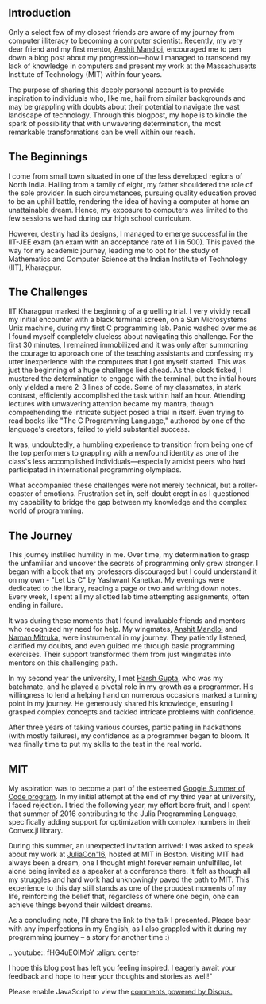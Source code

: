 <!-- 
.. title: The Unlikely Programmer: My Journey from Computer Illiteracy to Presenting at Massachusetts Institute of Technology (MIT)
.. slug: the-unlikely-programmer-my-journey-from-computer-illiteracy-to-presenting-at-mit
.. date: 2023-09-01 10:38:08 UTC+05:30
.. tags:
.. category: 
.. link: 
.. description: 
.. type: text
-->


## Introduction

Only a select few of my closest friends are aware of my journey from computer illiteracy to becoming a computer scientist. Recently, my very dear friend and my first mentor, [Anshit Mandloi](), encouraged me to pen down a blog post about my progression—how I managed to transcend my lack of knowledge in computers and present my work at the Massachusetts Institute of Technology (MIT) within four years. 

The purpose of sharing this deeply personal account is to provide inspiration to individuals who, like me, hail from similar backgrounds and may be grappling with doubts about their potential to navigate the vast landscape of technology. Through this blogpost, my hope is to kindle the spark of possibility that with unwavering determination, the most remarkable transformations can be well within our reach.

## The Beginnings

I come from small town situated in one of the less developed regions of North India. Hailing from a family of eight, my father shouldered the role of the sole provider. In such circumstances, pursuing quality education proved to be an uphill battle, rendering the idea of having a computer at home an unattainable dream. Hence, my exposure to computers was limited to the few sessions we had during our high school curriculum. 

However, destiny had its designs, I managed to emerge successful in the IIT-JEE exam (an exam with an acceptance rate of 1 in 500). This paved the way for my academic journey, leading me to opt for the study of Mathematics and Computer Science at the Indian Institute of Technology (IIT), Kharagpur.

## The Challenges

IIT Kharagpur marked the beginning of a gruelling trial. I very vividly recall my initial encounter with a black terminal screen, on a Sun Microsystems Unix machine, during my first C programming lab. Panic washed over me as I found myself completely clueless about navigating this challenge. For the first 30 minutes, I remained immobilized and it was only after summoning the courage to approach one of the teaching assistants and confessing my utter inexperience with the computers that I got myself started. This was just the beginning of a huge challenge lied ahead. As the clock ticked, I mustered the determination to engage with the terminal, but the initial hours only yielded a mere 2-3 lines of code. Some of my classmates, in stark contrast, efficiently accomplished the task within half an hour. Attending lectures with unwavering attention became my mantra, though comprehending the intricate subject posed a trial in itself. Even trying to  read books like "The C Programming Language," authored by one of the language's creators, failed to yield substantial success. 

It was, undoubtedly, a humbling experience to transition from being one of the top performers to grappling with a newfound identity as one of the class's less accomplished individuals—especially amidst peers who had participated in international programming olympiads.

What accompanied these challenges were not merely technical, but a roller-coaster of emotions. Frustration set in, self-doubt crept in as I questioned my capability to bridge the gap between my knowledge and the complex world of programming. 

## The Journey

This journey instilled humility in me. Over time, my determination to grasp the unfamiliar and uncover the secrets of programming only grew stronger. I began with a book that my professors discouraged but I could understand it on my own - "Let Us C" by Yashwant Kanetkar. My evenings were dedicated to the library, reading a page or two and writing down notes. Every week, I spent all my allotted lab time attempting assignments, often ending in failure. 

It was during these moments that I found invaluable friends and mentors who recognized my need for help. My wingmates, [Anshit Mandloi]() and [Naman Mitruka](), were instrumental in my journey. They patiently listened, clarified my doubts, and even guided me through basic programming exercises. Their support transformed them from just wingmates into mentors on this challenging path. 

In my second year the university, I met [Harsh Gupta](), who was my batchmate, and he played a pivotal role in my growth as a programmer. His willingness to lend a helping hand on numerous occasions marked a turning point in my journey. He generously shared his knowledge, ensuring I grasped complex concepts and tackled intricate problems with confidence.

After three years of taking various courses, participating in hackathons (with mostly failures), my confidence as a programmer began to bloom. It was finally time to put my skills to the test in the real world.

## MIT

My aspiration was to become a part of the esteemed [Google Summer of Code program](). In my initial attempt at the end of my third year at university, I faced rejection. I tried the following year, my effort bore fruit, and I spent that summer of 2016 contributing to the Julia Programming Language, specifically adding support for optimization with complex numbers in their Convex.jl library.

During this summer, an unexpected invitation arrived: I was asked to speak about my work at [JuliaCon'16](), hosted at MIT in Boston. Visiting MIT had always been a dream, one I thought might forever remain unfulfilled, let alone being invited as a speaker at a conference there. It felt as though all my struggles and hard work had unknowingly paved the path to MIT. This experience to this day still stands as one of the proudest moments of my life, reinforcing the belief that, regardless of where one begin, one can achieve things beyond their wildest dreams.

As a concluding note, I'll share the link to the talk I presented. Please bear with any imperfections in my English, as I also grappled with it during my programming journey – a story for another time :)

.. youtube:: fHG4uEOlMbY
:align: center

I hope this blog post has left you feeling inspired. I eagerly await your feedback and hope to hear your thoughts and stories as well!"

<div id="disqus_thread"></div>
<script>
/**
* RECOMMENDED CONFIGURATION VARIABLES: EDIT AND UNCOMMENT THE SECTION BELOW TO INSERT DYNAMIC VALUES FROM YOUR PLATFORM OR CMS.
* LEARN WHY DEFINING THESE VARIABLES IS IMPORTANT: https://disqus.com/admin/universalcode/#configuration-variables
*/
/*
var disqus_config = function () {
this.page.url = PAGE_URL; // Replace PAGE_URL with your page's canonical URL variable
this.page.identifier = PAGE_IDENTIFIER; // Replace PAGE_IDENTIFIER with your page's unique identifier variable
};
*/
(function() { // DON'T EDIT BELOW THIS LINE
var d = document, s = d.createElement('script');

s.src = '//avoyage.disqus.com/embed.js';

s.setAttribute('data-timestamp', +new Date());
(d.head || d.body).appendChild(s);
})();
</script>
<noscript>Please enable JavaScript to view the <a href="https://disqus.com/?ref_noscript" rel="nofollow">comments powered by Disqus.</a></noscript>